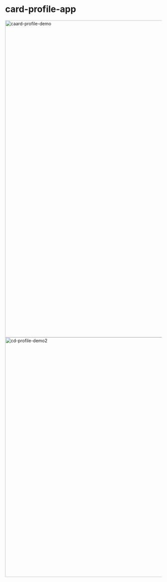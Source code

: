 # card-profile-app

<img width="1017" alt="caard-profile-demo" src="https://github.com/SuchismitaRout555/card-profiles-app/assets/97534398/7f24ae90-ec4c-4b6d-bd93-09f23fcc4beb">
<img width="769" alt="cd-profile-demo2" src="https://github.com/SuchismitaRout555/card-profiles-app/assets/97534398/6bec1193-c6f9-4bc2-80dd-9cbf6f53033e">
